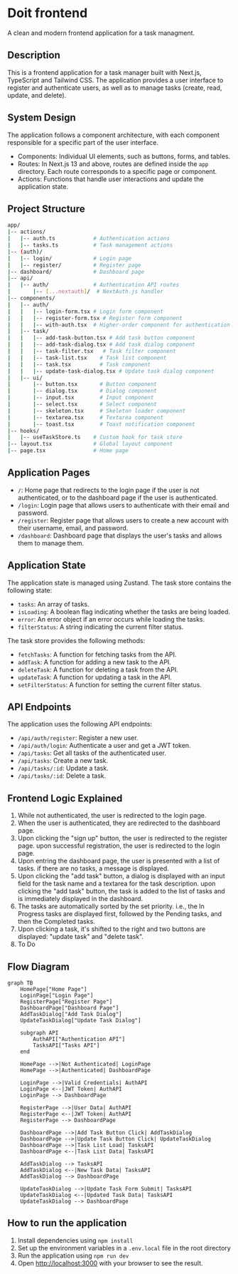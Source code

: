 # Doit frontend

A clean and modern frontend application for a task managment.

## Description

This is a frontend application for a task manager built with Next.js, TypeScript and Tailwind CSS. The application provides a user interface to register and authenticate users, as well as to manage tasks (create, read, update, and delete).

## System Design

The application follows a component architecture, with each component responsible for a specific part of the user interface.

-   Components: Individual UI elements, such as buttons, forms, and tables.
-   Routes: In Next.js 13 and above, routes are defined inside the `app` directory. Each route corresponds to a specific page or component.
-   Actions: Functions that handle user interactions and update the application state.

## Project Structure

```bash
app/
|-- actions/
|   |-- auth.ts            # Authentication actions
|   |-- tasks.ts           # Task management actions
|-- (auth)/
|   |-- login/             # Login page
|   |-- register/          # Register page
|-- dashboard/             # Dashboard page
|-- api/
|   |-- auth/              # Authentication API routes
|       |-- [...nextauth]/  # NextAuth.js handler
|-- components/
|   |-- auth/
|   |   |-- login-form.tsx # Login form component
|   |   |-- register-form.tsx # Register form component
|   |   |-- with-auth.tsx  # Higher-order component for authentication
|   |-- task/
|   |   |-- add-task-button.tsx # Add task button component
|   |   |-- add-task-dialog.tsx # Add task dialog component
|   |   |-- task-filter.tsx   # Task filter component
|   |   |-- task-list.tsx    # Task list component
|   |   |-- task.tsx         # Task component
|   |   |-- update-task-dialog.tsx # Update task dialog component
|   |-- ui/
|       |-- button.tsx       # Button component
|       |-- dialog.tsx       # Dialog component
|       |-- input.tsx        # Input component
|       |-- select.tsx       # Select component
|       |-- skeleton.tsx     # Skeleton loader component
|       |-- textarea.tsx     # Textarea component
|       |-- toast.tsx        # Toast notification component
|-- hooks/
|   |-- useTaskStore.ts    # Custom hook for task store
|-- layout.tsx             # Global layout component
|-- page.tsx               # Home page

```

## Application Pages

-   `/`: Home page that redirects to the login page if the user is not authenticated, or to the dashboard page if the user is authenticated.
-   `/login`: Login page that allows users to authenticate with their email and password.
-   `/register`: Register page that allows users to create a new account with their username, email, and password.
-   `/dashboard`: Dashboard page that displays the user's tasks and allows them to manage them.

## Application State

The application state is managed using Zustand. The task store contains the following state:

-   `tasks`: An array of tasks.
-   `isLoading`: A boolean flag indicating whether the tasks are being loaded.
-   `error`: An error object if an error occurs while loading the tasks.
-   `filterStatus`: A string indicating the current filter status.

The task store provides the following methods:

-   `fetchTasks`: A function for fetching tasks from the API.
-   `addTask`: A function for adding a new task to the API.
-   `deleteTask`: A function for deleting a task from the API.
-   `updateTask`: A function for updating a task in the API.
-   `setFilterStatus`: A function for setting the current filter status.

## API Endpoints

The application uses the following API endpoints:

-   `/api/auth/register`: Register a new user.
-   `/api/auth/login`: Authenticate a user and get a JWT token.
-   `/api/tasks`: Get all tasks of the authenticated user.
-   `/api/tasks`: Create a new task.
-   `/api/tasks/:id`: Update a task.
-   `/api/tasks/:id`: Delete a task.

## Frontend Logic Explained

1. While not authenticated, the user is redirected to the login page.
2. When the user is authenticated, they are redirected to the dashboard page.
3. Upon clicking the "sign up" button, the user is redirected to the register page. upon successful registration, the user is redirected to the login page.
4. Upon entring the dashboard page, the user is presented with a list of tasks. if there are no tasks, a message is displayed.
5. Upon clicking the "add task" button, a dialog is displayed with an input field for the task name and a textarea for the task description. upon clicking the "add task" button, the task is added to the list of tasks and is immediately displayed in the dashboard.
6. The tasks are automatically sorted by the set priority. i.e., the In Progress tasks are displayed first, followed by the Pending tasks, and then the Completed tasks.
7. Upon clicking a task, it's shifted to the right and two buttons are displayed: "update task" and "delete task".
8. To Do

## Flow Diagram

```mermaid
graph TB
    HomePage["Home Page"]
    LoginPage["Login Page"]
    RegisterPage["Register Page"]
    DashboardPage["Dashboard Page"]
    AddTaskDialog["Add Task Dialog"]
    UpdateTaskDialog["Update Task Dialog"]

    subgraph API
        AuthAPI["Authentication API"]
        TasksAPI["Tasks API"]
    end

    HomePage -->|Not Authenticated| LoginPage
    HomePage -->|Authenticated| DashboardPage

    LoginPage -->|Valid Credentials| AuthAPI
    LoginPage <--|JWT Token| AuthAPI
    LoginPage --> DashboardPage

    RegisterPage -->|User Data| AuthAPI
    RegisterPage <--|JWT Token| AuthAPI
    RegisterPage --> DashboardPage

    DashboardPage -->|Add Task Button Click| AddTaskDialog
    DashboardPage -->|Update Task Button Click| UpdateTaskDialog
    DashboardPage -->|Task List Load| TasksAPI
    DashboardPage <--|Task List Data| TasksAPI

    AddTaskDialog --> TasksAPI
    AddTaskDialog <--|New Task Data| TasksAPI
    AddTaskDialog --> DashboardPage

    UpdateTaskDialog -->|Update Task Form Submit| TasksAPI
    UpdateTaskDialog <--|Updated Task Data| TasksAPI
    UpdateTaskDialog --> DashboardPage
```

## How to run the application

1. Install dependencies using `npm install`
2. Set up the environment variables in a `.env.local` file in the root directory
3. Run the application using `npm run dev`
4. Open [http://localhost:3000](http://localhost:3000) with your browser to see the result.
